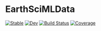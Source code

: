 # EarthSciMLData

[![Stable](https://img.shields.io/badge/docs-stable-blue.svg)](https://ctessum.github.io/EarthSciMLData.jl/stable)
[![Dev](https://img.shields.io/badge/docs-dev-blue.svg)](https://ctessum.github.io/EarthSciMLData.jl/dev)
[![Build Status](https://github.com/ctessum/EarthSciMLData.jl/actions/workflows/CI.yml/badge.svg?branch=main)](https://github.com/ctessum/EarthSciMLData.jl/actions/workflows/CI.yml?query=branch%3Amain)
[![Coverage](https://codecov.io/gh/ctessum/EarthSciMLData.jl/branch/main/graph/badge.svg)](https://codecov.io/gh/ctessum/EarthSciMLData.jl)
